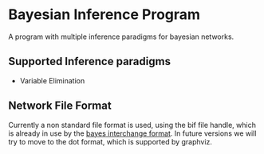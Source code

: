# Bayesian Inference Program
A program with multiple inference paradigms for bayesian networks.

## Supported Inference paradigms
* Variable Elimination

## Network File Format
Currently a non standard file format is used, using the bif file handle, which is already in use by the [bayes interchange format](https://www.cs.huji.ac.il/labs/compbio/Repository/formats.html). In future versions we will try to move to the dot format, which is supported by graphviz.
